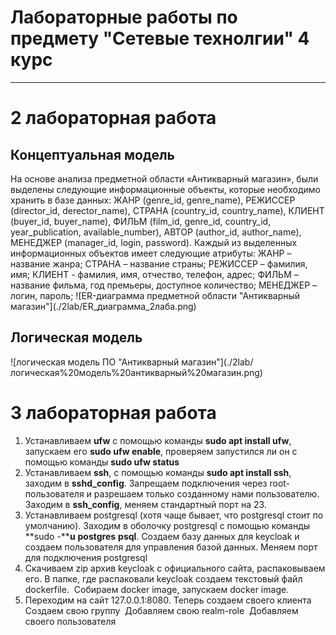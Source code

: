 # Лабораторные работы по предмету "Сетевые технолгии" 4 курс
---
# 2 лабораторная работа
<h2>Концептуальная модель</h2>
На основе анализа предметной области «Антикварный магазин», были выделены следующие информационные объекты, которые необходимо хранить в базе данных: ЖАНР (genre_id, genre_name), РЕЖИССЕР (director_id, derector_name), СТРАНА (country_id, country_name), КЛИЕНТ (buyer_id, buyer_name), ФИЛЬМ (film_id, genre_id, country_id, year_publication, available_number), АВТОР (author_id, author_name), МЕНЕДЖЕР (manager_id, login, password).
Каждый из выделенных информационных объектов имеет следующие атрибуты:
ЖАНР – название жанра;
СТРАНА – название страны;
РЕЖИССЕР – фамилия, имя;
КЛИЕНТ - фамилия, имя, отчество, телефон, адрес;
ФИЛЬМ – название фильма, год премьеры, доступное количество;
МЕНЕДЖЕР – логин, пароль;
![ER-диаграмма предметной области "Антикварный магазин"](./2lab/ER_диаграмма_2лаба.png)
<h2>Логическая модель</h2>
![логическая модель ПО "Антикварный магазин"](./2lab/логическая%20модель%20антикварный%20магазин.png)

# 3 лабораторная работа

1. Устанавливаем **ufw**  с помощью команды **sudo  apt  install  ufw**, запускаем его **sudo  ufw  enable**, проверяем запустился ли он с помощью команды **sudo  ufw  status**
![]()
2. Устанавливаем **ssh**, с помощью команды **sudo  apt  install  ssh**, заходим в **sshd_config**. Запрещаем подключения через root-пользователя и разрешаем только созданному нами пользователю.
![]()
![]()
Заходим в **ssh_config**, меняем стандартный порт на 23.
![]()
3. Устанавливаем postgresql (хотя чаще бывает, что postgresql  стоит по умолчанию). Заходим в оболочку postgresql  с помощью команды **sudo -****u** **postgres** **psql**. Создаем базу данных для keycloak и создаем пользователя для управления базой данных. Меняем порт для подключения postgresql
![]()
![]()
![]()
4. Скачиваем zip  архив keycloak с официального сайта, распаковываем его. В папке, где распаковали keycloak создаем текстовый файл dockerfile.
![]()
Собираем docker image, запускаем docker image.
5. Переходим на сайт 127.0.0.1:8080. Теперь создаем своего клиента
![]()
![]()
Создаем свою группу
![]()
Добавляем свою realm-role
![]()
Добавляем своего пользователя
